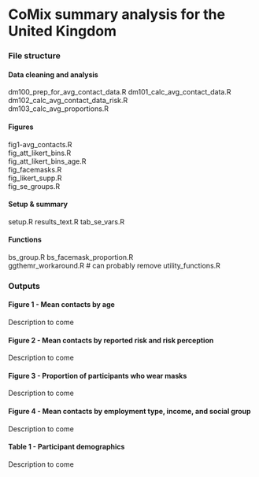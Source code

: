 # CoMix summary analysis for the United Kingdom

### File structure


#### Data cleaning and analysis

dm100_prep_for_avg_contact_data.R
dm101_calc_avg_contact_data.R      
dm102_calc_avg_contact_data_risk.R  
dm103_calc_avg_proportions.R         


#### Figures

fig1-avg_contacts.R      
fig_att_likert_bins.R   
fig_att_likert_bins_age.R         
fig_facemasks.R            
fig_likert_supp.R                
fig_se_groups.R


#### Setup & summary

setup.R
results_text.R
tab_se_vars.R


#### Functions

bs_group.R
bs_facemask_proportion.R    
ggthemr_workaround.R # can probably remove
utility_functions.R


### Outputs

#### Figure 1 - Mean contacts by age

Description to come

#### Figure 2 - Mean contacts by reported risk and risk perception

Description to come

#### Figure 3 - Proportion of participants who wear masks

Description to come

#### Figure 4 - Mean contacts by employment type, income, and social group

Description to come

#### Table 1 - Participant demographics

Description to come